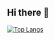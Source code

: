 ## Hi there 👋
[![Top Langs](https://github-readme-stats.vercel.app/api/top-langs/?username=anselal&theme=tokyonight)](https://github.com/Pengling1472/github-readme-stats)

<!--
**Pengling1472/Pengling1472** is a ✨ _special_ ✨ repository because its `README.md` (this file) appears on your GitHub profile.

Here are some ideas to get you started:

- 🔭 I’m currently working on ...
- 🌱 I’m currently learning ...
- 👯 I’m looking to collaborate on ...
- 🤔 I’m looking for help with ...
- 💬 Ask me about ...
- 📫 How to reach me: ...
- ⚡ Fun fact: ...
-->
